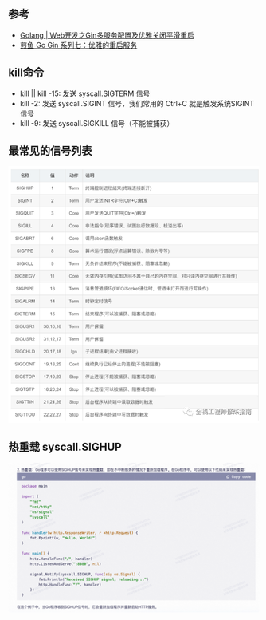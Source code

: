 ## 参考
- [Golang | Web开发之Gin多服务配置及优雅关闭平滑重启](https://www.jianshu.com/p/3b8b4b3b0b2c)
- [煎鱼 Go Gin 系列七：优雅的重启服务](https://mp.weixin.qq.com/s/MUN8kY3CiKwtRG_Yo22WWQ)

## kill命令
* kill || kill -15: 发送 syscall.SIGTERM 信号
* kill -2: 发送 syscall.SIGINT 信号，我们常用的 Ctrl+C 就是触发系统SIGINT信号
* kill -9: 发送 syscall.SIGKILL 信号（不能被捕获）

## 最常见的信号列表
![_signals.png](_signals.png)

## 热重载 syscall.SIGHUP
![_img.png](_img.png)



